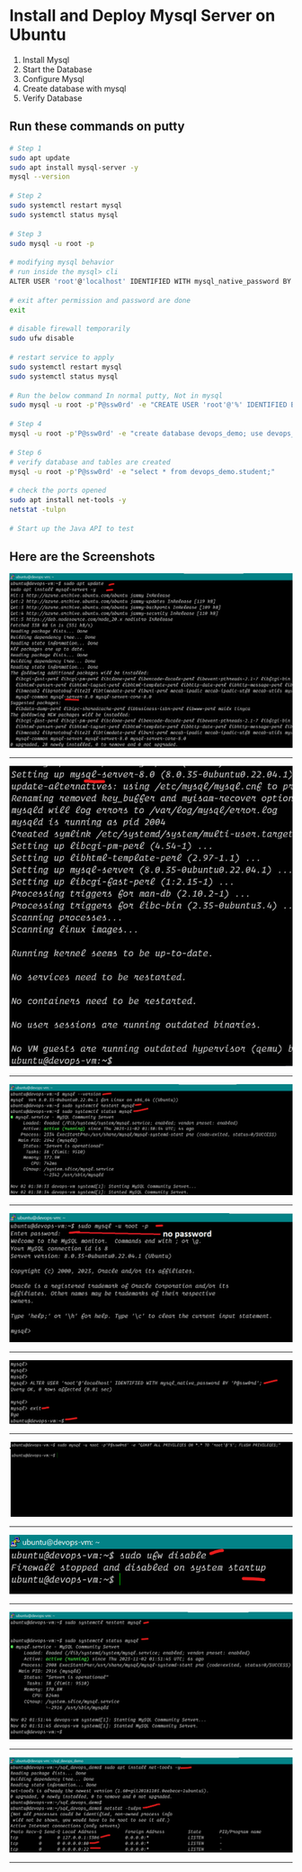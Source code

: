 # Install and Deploy Mysql Server on Ubuntu

1. Install Mysql
2. Start the Database
3. Configure Mysql 
4. Create database with mysql
5. Verify Database


## Run these commands on putty
```bash
# Step 1
sudo apt update
sudo apt install mysql-server -y
mysql --version

# Step 2
sudo systemctl restart mysql
sudo systemctl status mysql

# Step 3
sudo mysql -u root -p

# modifying mysql behavior
# run inside the mysql> cli
ALTER USER 'root'@'localhost' IDENTIFIED WITH mysql_native_password BY 'P@ssw0rd';

# exit after permission and password are done
exit

# disable firewall temporarily
sudo ufw disable

# restart service to apply
sudo systemctl restart mysql
sudo systemctl status mysql

# Run the below command In normal putty, Not in mysql
sudo mysql -u root -p'P@ssw0rd' -e "CREATE USER 'root'@'%' IDENTIFIED BY 'P@ssw0rd'; GRANT ALL PRIVILEGES ON *.* TO 'root'@'%' WITH GRANT OPTION; FLUSH PRIVILEGES;"

# Step 4
mysql -u root -p'P@ssw0rd' -e "create database devops_demo; use devops_demo;"

# Step 6
# verify database and tables are created
mysql -u root -p'P@ssw0rd' -e "select * from devops_demo.student;"

# check the ports opened
sudo apt install net-tools -y
netstat -tulpn

# Start up the Java API to test
```


## Here are the Screenshots

![](img/sql-db-01.png)
<hr>
  
![](img/sql-db-02.png)
<hr>
  
![](img/sql-db-03.png)
<hr>
  
![](img/sql-db-04.png)
<hr>
  
![](img/sql-db-05.png)
<hr>
  
![](img/sql-db-06.png)
<hr>
  
![](img/sql-db-06-1.png)
<hr>
  
![](img/sql-db-07.png)
<hr>

![](img/sql-db-11.png)
<hr>
  